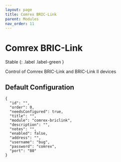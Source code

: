 ```yaml
---
layout: page
title: Comrex BRIC-Link
parent: Modules
nav_order: 11
---
```


# Comrex BRIC-Link

Stable
{: .label .label-green }

Control of Comrex BRIC-Link and BRIC-Link II devices

## Default Configuration

```
{
  "id": "",
  "order": 0,
  "needsConfigured": true,
  "title": "",
  "module": "comrex-briclink",
  "description": "",
  "notes": "",
  "enabled": false,
  "address": "",
  "username": "bug",
  "password": "comrex",
  "port": "80"
}
```
